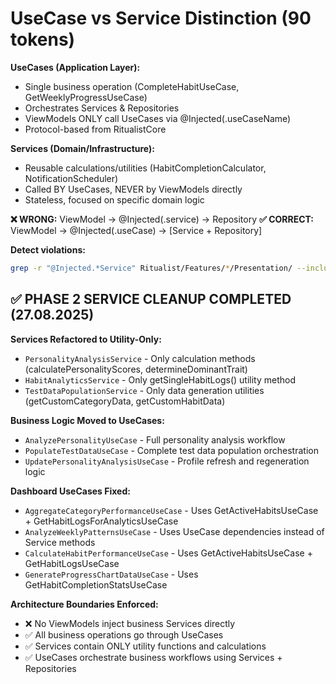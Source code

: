 # UseCase vs Service Distinction (90 tokens)

**UseCases (Application Layer):**
- Single business operation (CompleteHabitUseCase, GetWeeklyProgressUseCase)
- Orchestrates Services & Repositories
- ViewModels ONLY call UseCases via @Injected(\.useCaseName)
- Protocol-based from RitualistCore

**Services (Domain/Infrastructure):**
- Reusable calculations/utilities (HabitCompletionCalculator, NotificationScheduler)
- Called BY UseCases, NEVER by ViewModels directly
- Stateless, focused on specific domain logic

**❌ WRONG:** ViewModel → @Injected(\.service) → Repository
**✅ CORRECT:** ViewModel → @Injected(\.useCase) → [Service + Repository]

**Detect violations:**
```bash
grep -r "@Injected.*Service" Ritualist/Features/*/Presentation/ --include="*ViewModel.swift"
```

## ✅ **PHASE 2 SERVICE CLEANUP COMPLETED (27.08.2025)**

**Services Refactored to Utility-Only:**
- `PersonalityAnalysisService` - Only calculation methods (calculatePersonalityScores, determineDominantTrait)
- `HabitAnalyticsService` - Only getSingleHabitLogs() utility method
- `TestDataPopulationService` - Only data generation utilities (getCustomCategoryData, getCustomHabitData)

**Business Logic Moved to UseCases:**
- `AnalyzePersonalityUseCase` - Full personality analysis workflow
- `PopulateTestDataUseCase` - Complete test data population orchestration
- `UpdatePersonalityAnalysisUseCase` - Profile refresh and regeneration logic

**Dashboard UseCases Fixed:**
- `AggregateCategoryPerformanceUseCase` - Uses GetActiveHabitsUseCase + GetHabitLogsForAnalyticsUseCase
- `AnalyzeWeeklyPatternsUseCase` - Uses UseCase dependencies instead of Service methods
- `CalculateHabitPerformanceUseCase` - Uses GetActiveHabitsUseCase + GetHabitLogsUseCase
- `GenerateProgressChartDataUseCase` - Uses GetHabitCompletionStatsUseCase

**Architecture Boundaries Enforced:**
- ❌ No ViewModels inject business Services directly
- ✅ All business operations go through UseCases  
- ✅ Services contain ONLY utility functions and calculations
- ✅ UseCases orchestrate business workflows using Services + Repositories